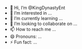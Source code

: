 - 👋 Hi, I’m @KingDynastyEnt
- 👀 I’m interested in ...
- 🌱 I’m currently learning ...
- 💞️ I’m looking to collaborate on ...
- 📫 How to reach me ...
- 😄 Pronouns: ...
- ⚡ Fun fact: ...

<!---
KingDynastyEnt/KingDynastyEnt is a ✨ special ✨ repository because its `README.md` (this file) appears on your GitHub profile.
You can click the Preview link to take a look at your changes.
--->
